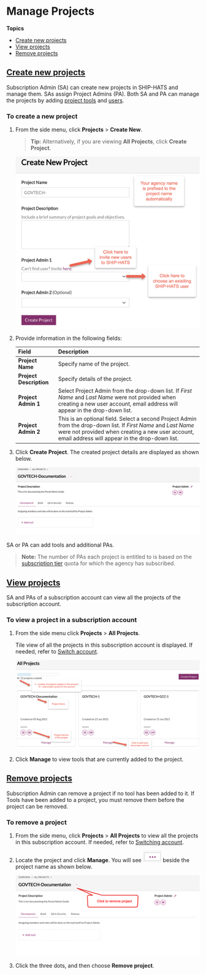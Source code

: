 # Manage Projects

**Topics**
- [Create new projects](#create-new-projects)
- [View projects](#view-projects)
- [Remove projects](#remove-projects)

## [Create new projects](#create-new-projects)

Subscription Admin (SA) can create new projects in SHIP-HATS and manage them. SAs assign Project Admins (PA). Both SA and PA can manage the projects by adding [project tools](manage-tools) and [users](manage-users).

### To create a new project

1. From the side menu, click **Projects** > **Create New**.  

    >**Tip:** Alternatively, if you are viewing **All Projects**, click **Create Project**.  

    <kbd>![Create New Project](create-new-project.png ':size=100%')</kbd>

1. Provide information in the following fields:

    |Field|Description|
    |---|---|
    |**Project Name**| Specify name of the project. 
    |**Project Description**| Specify details of the project. 
    |**Project Admin 1**| Select Project Admin from the drop-down list. If *First Name* and *Last Name* were not provided when creating a new user account, email address will appear in the drop-down list.
    |**Project Admin 2**| This is an optional field. Select a second Project Admin from the drop-down list. If *First Name* and *Last Name* were not provided when creating a new user account, email address will appear in the drop-down list. 
1. Click **Create Project**. The created project details are displayed as shown below.

    <kbd>![Newly Created Project](newly-created-project.png ':size=100%')</kbd>

SA or PA can add tools and additional PAs. 
> **Note:** The number of PAs each project is entitled to is based on the [subscription tier](https://www.developer.tech.gov.sg/products/categories/devops/ship-hats/subscription) quota for which the agency has subscribed.

## [View projects](#view-projects)

SA and PAs of a subscription account can view all the projects of the subscription account.

### To view a project in a subscription account

1. From the side menu click **Projects** > **All Projects**.

    Tile view of all the projects in this subscription account is displayed. If needed, refer to [Switch account](manage-account).

    <kbd>![View All Projects](view-all-projects-tile-view.png ':size=100%')</kbd>

1. Click **Manage** to view tools that are currently added to the project.

## [Remove projects](#remove-projects)

Subscription Admin can remove a project if no tool has been added to it. If Tools have been added to a project, you must remove them before the project can be removed.

### To remove a project

1. From the side menu, click **Projects** > **All Projects** to view all the projects in this subscription account. If needed, refer to [Switching account](manage-account).
1. Locate the project and click **Manage**. You will see ![Remove Project Icon](remove-project-icon.png) beside the project name as shown below.

    <kbd>![Remove Projects](remove-project.png ':size=100%')</kbd>

1. Click the three dots, and then choose **Remove project**.